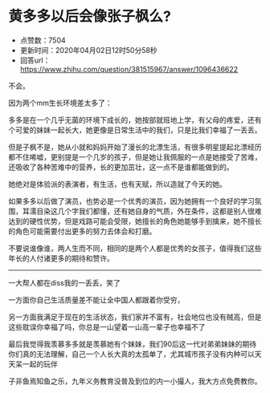 # 黄多多以后会像张子枫么?
- 点赞数：7504
- 更新时间：2020年04月02日12时50分58秒
- 回答url：https://www.zhihu.com/question/381515967/answer/1096436622
<body>
 <p data-pid="OaJb7eT6">不会。</p>
 <p data-pid="4TWHlfNB">因为两个mm生长环境差太多了：</p>
 <p data-pid="fgzp4cAr">多多是在一个几乎无菌的环境下成长的，她按部就班地上学，有父母的疼爱，还有个可爱的妹妹一起长大，她更像是日常生活中的我们，只是比我们幸福了一丢丢。</p>
 <p data-pid="0PVS6iK3">但是子枫不是，她从小就和妈妈开始了漫长的北漂生活，有很多明星提起北漂经历都不住唏嘘，更别提是一个几岁的孩子，但是她让我佩服的一点是她接受了苦难，还吸收了各种苦难中的营养，长的更加茁壮，这一点不是谁都能做到的。</p>
 <p data-pid="JTfKWW9Y">她绝对是体验派的表演者，有生活，也有天赋，所以造就了今天的她。</p>
 <p data-pid="u-Um52Sd">如果多多以后做了演员，也势必是一个优秀的演员，因为她拥有一个良好的学习氛围，耳濡目染这几个字我们都懂，还有她自身的气质，外在条件，这都是别人很难达到的硬性优势，但是戏路可能会受限，她擅长的角色她能够手到擒来，她不擅长的角色可能需要付出更多的努力去体会和打磨。</p>
 <p data-pid="ZaNH5deZ">不要说谁像谁，两人生而不同，相同的是两个人都是优秀的女孩子，值得我们这些年长的人付诸更多的期待和赞许。</p>
 <hr>
 <p data-pid="xeB-CUxH">一大帮人都在diss我的一丢丢，笑了</p>
 <p data-pid="UbX3c4pX">一方面你自己生活质量差不能让全中国人都跟着你受穷，</p>
 <p data-pid="n23LNqtC">另一方面我满足于现在的生活状态，我们家并不富有，社会地位也没有贼高，但是这些耽误你幸福了吗，你总是一山望着一山高一辈子也幸福不了</p>
 <p data-pid="AMEyFjjd">最后我觉得我羡慕多多就是羡慕她有个妹妹，我们90后这一代对弟弟妹妹的期待你们真的无法理解，自己一个人长大真的太孤单了，尤其城市孩子没有内种可以天天呆一起的玩伴</p>
 <p data-pid="q7wjoVLd">子非鱼焉知鱼之乐，九年义务教育没普及到位的内一小撮人，我大方点免费教你。</p>
</body>